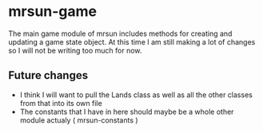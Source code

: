 # mrsun-game

The main game module of mrsun includes methods for creating and updating a game state object. At this time I am still making a lot of changes so I will not be writing too much for now.

## Future changes

* I think I will want to pull the Lands class as well as all the other classes from that into its own file
* The constants that I have in here should maybe be a whole other module actualy ( mrsun-constants )